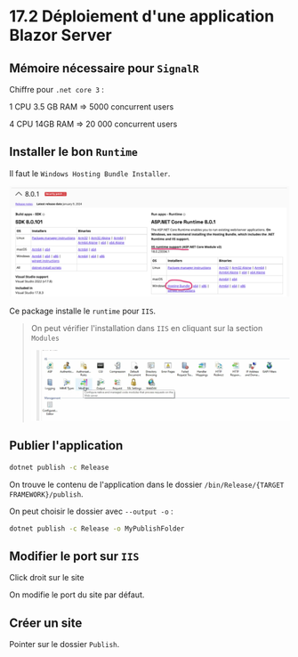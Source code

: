 # 17.2 Déploiement d'une application Blazor Server

## Mémoire nécessaire pour `SignalR`

Chiffre pour `.net core 3` :

1 CPU 3.5 GB RAM => 5000 concurrent users

4 CPU 14GB RAM => 20 000 concurrent users



## Installer le bon `Runtime`

Il faut le `Windows Hosting Bundle Installer`.

<img src="assets/hosting-bundle-for-iis.png" alt="hosting-bundle-for-iis" />

Ce package installe le `runtime` pour `IIS`.

> On peut vérifier l'installation dans `IIS` en cliquant sur la section `Modules`
>
> <img src="assets/modules-section-to-click.png" alt="modules-section-to-click" />



## Publier l'application

```bash
dotnet publish -c Release
```

On trouve le contenu de l'application dans le dossier `/bin/Release/{TARGET FRAMEWORK}/publish`.

On peut choisir le dossier avec `--output -o` :

```bash
dotnet publish -c Release -o MyPublishFolder
```



## Modifier le port sur `IIS`

Click droit sur le site

On modifie le port du site par défaut.



## Créer un site

Pointer sur le dossier `Publish`.

